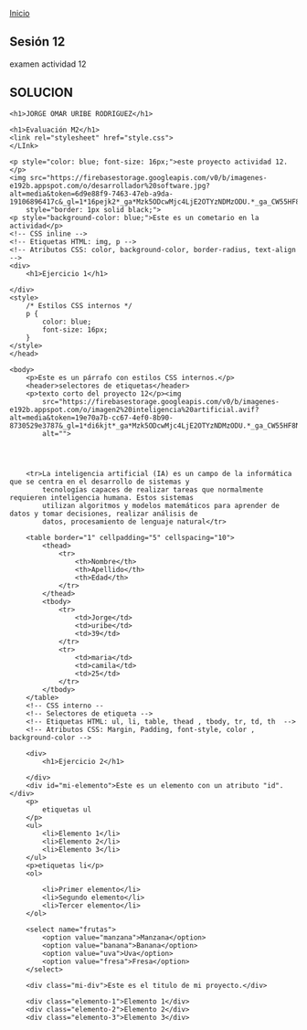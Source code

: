 <!-- No borrar o modificar -->
[Inicio](./index.md)

## Sesión 12 


examen actividad 12




## SOLUCION


<!DOCTYPE html>
<html lang="en">

<head>
    <meta charset="UTF-8">
    <meta name="viewport" content="width=device-width, initial-scale=1.0">
    <title>Document</title>
</head>

<body>

    <h1>JORGE OMAR URIBE RODRIGUEZ</h1>

    <h1>Evaluación M2</h1>
    <link rel="stylesheet" href="style.css">
    </LInk>

    <p style="color: blue; font-size: 16px;">este proyecto actividad 12.</p>
    <img src="https://firebasestorage.googleapis.com/v0/b/imagenes-e192b.appspot.com/o/desarrollador%20software.jpg?alt=media&token=6d9e88f9-7463-47eb-a9da-19106896417c&_gl=1*16pejk2*_ga*Mzk5ODcwMjc4LjE2OTYzNDMzODU.*_ga_CW55HF8NVT*MTY5NzcyMjY1Ny42LjEuMTY5NzcyMjY4MS4zNi4wLjA."
        style="border: 1px solid black;">
    <p style="background-color: blue;">Este es un cometario en la actividad</p>
    <!-- CSS inline -->
    <!-- Etiquetas HTML: img, p -->
    <!-- Atributos CSS: color, background-color, border-radius, text-align -->
    <div>
        <h1>Ejercicio 1</h1>

    </div>
    <style>
        /* Estilos CSS internos */
        p {
            color: blue;
            font-size: 16px;
        }
    </style>
    </head>

    <body>
        <p>Este es un párrafo con estilos CSS internos.</p>
        <header>selectores de etiquetas</header>
        <p>texto corto del proyecto 12</p><img
            src="https://firebasestorage.googleapis.com/v0/b/imagenes-e192b.appspot.com/o/imagen2%20inteligencia%20artificial.avif?alt=media&token=19e70a7b-cc67-4ef0-8b90-8730529e3787&_gl=1*di6kjt*_ga*Mzk5ODcwMjc4LjE2OTYzNDMzODU.*_ga_CW55HF8NVT*MTY5NzcyMjY1Ny42LjEuMTY5NzcyNTM4Mi4zMC4wLjA."
            alt="">




        <tr>La inteligencia artificial (IA) es un campo de la informática que se centra en el desarrollo de sistemas y
            tecnologías capaces de realizar tareas que normalmente requieren inteligencia humana. Estos sistemas
            utilizan algoritmos y modelos matemáticos para aprender de datos y tomar decisiones, realizar análisis de
            datos, procesamiento de lenguaje natural</tr>

        <table border="1" cellpadding="5" cellspacing="10">
            <thead>
                <tr>
                    <th>Nombre</th>
                    <th>Apellido</th>
                    <th>Edad</th>
                </tr>
            </thead>
            <tbody>
                <tr>
                    <td>Jorge</td>
                    <td>uribe</td>
                    <td>39</td>
                </tr>
                <tr>
                    <td>maria</td>
                    <td>camila</td>
                    <td>25</td>
                </tr>
            </tbody>
        </table>
        <!-- CSS interno --
        <!-- Selectores de etiqueta -->
        <!-- Etiquetas HTML: ul, li, table, thead , tbody, tr, td, th  -->
        <!-- Atributos CSS: Margin, Padding, font-style, color , background-color -->

        <div>
            <h1>Ejercicio 2</h1>

        </div>
        <div id="mi-elemento">Este es un elemento con un atributo "id".</div>
        <p>
            etiquetas ul
        </p>
        <ul>
            <li>Elemento 1</li>
            <li>Elemento 2</li>
            <li>Elemento 3</li>
        </ul>
        <p>etiquetas li</p>
        <ol>

            <li>Primer elemento</li>
            <li>Segundo elemento</li>
            <li>Tercer elemento</li>
        </ol>

        <select name="frutas">
            <option value="manzana">Manzana</option>
            <option value="banana">Banana</option>
            <option value="uva">Uva</option>
            <option value="fresa">Fresa</option>
        </select>

        <div class="mi-div">Este es el titulo de mi proyecto.</div>

        <div class="elemento-1">Elemento 1</div>
        <div class="elemento-2">Elemento 2</div>
        <div class="elemento-3">Elemento 3</div>



